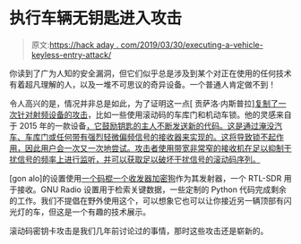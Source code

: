 # 执行车辆无钥匙进入攻击

> 原文:[https://hack aday . com/2019/03/30/executing-a-vehicle-keyless-entry-attack/](https://hackaday.com/2019/03/30/executing-a-vehicle-keyless-entry-attack/)

你读到了广为人知的安全漏洞，但它们似乎总是涉及到某个对正在使用的任何技术有着超凡理解的人，以及一堆不可思议的奇异设备。一个普通人肯定做不到！

令人高兴的是，情况并非总是如此，为了证明这一点[ 贡萨洛·内斯普拉][复制了一次针对射频设备的攻击](https://hackaday.io/project/164566-how-to-hack-a-car-kinda)，比如一些使用滚动码的车库门和机动车锁。他的灵感来自于 2015 年的一款设备[，它鼓励钥匙的主人不断发送新的代码。这是通过淹没汽车、车库门或任何带有强烈轻微偏频信号的接收器来实现的。这将导致锁不起作用，因此用户会一次又一次地尝试。攻击者使用带宽非常窄的接收机在足以抑制干扰信号的频率上进行监听，并可以获取足以破坏干扰信号的滚动码序列。](https://www.youtube.com/watch?v=UNgvShN4USU)

[gon alo]的设置使用[一个码棍一个收发器加密狗](https://greatscottgadgets.com/yardstickone/)作为其发射器，一个 RTL-SDR 用于接收。GNU Radio 设置用于检索关键数据，一些定制的 Python 代码完成剩余的工作。我们不提倡在野外使用这个，可以想象它也可以让你接近另一辆顶部有闪光灯的车，但这是一个有趣的技术展示。

滚动码密钥卡攻击是我们几年前讨论过的事情，那时这些攻击还是崭新的。